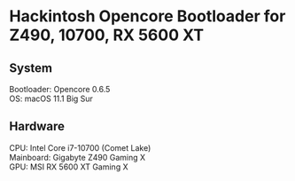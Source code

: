 # Hackintosh Opencore Bootloader for Z490, 10700, RX 5600 XT

## System

Bootloader: Opencore 0.6.5\
OS: macOS 11.1 Big Sur

## Hardware

CPU: Intel Core i7-10700 (Comet Lake)\
Mainboard: Gigabyte Z490 Gaming X\
GPU: MSI RX 5600 XT Gaming X
